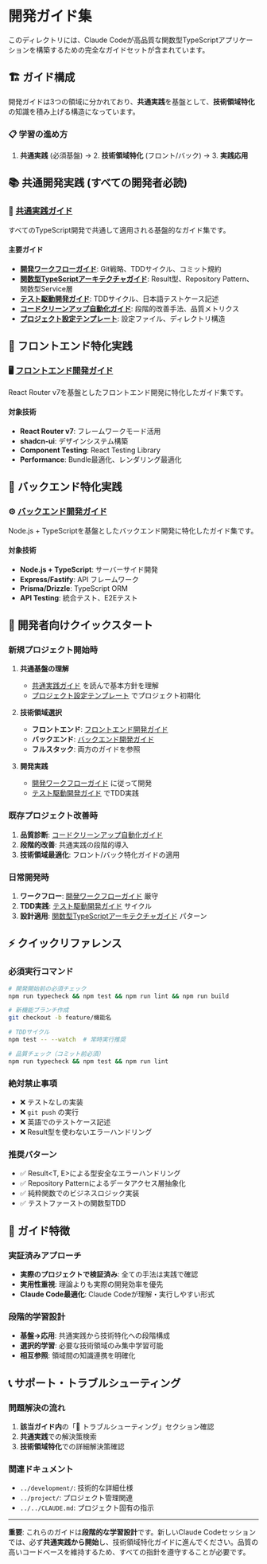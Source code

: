 # 開発ガイド集

このディレクトリには、Claude Codeが高品質な関数型TypeScriptアプリケーションを構築するための完全なガイドセットが含まれています。

## 🏗️ ガイド構成

開発ガイドは3つの領域に分かれており、**共通実践**を基盤として、**技術領域特化**の知識を積み上げる構造になっています。

### 📋 学習の進め方

1. **共通実践** (必須基盤) → 2. **技術領域特化** (フロント/バック) → 3. **実践応用**

## 📚 共通開発実践 (すべての開発者必読)

### 🚀 [共通実践ガイド](./shared/README.md)
すべてのTypeScript開発で共通して適用される基盤的なガイド集です。

#### 主要ガイド
- **[開発ワークフローガイド](./shared/development-workflow.md)**: Git戦略、TDDサイクル、コミット規約
- **[関数型TypeScriptアーキテクチャガイド](./shared/functional-typescript-architecture.md)**: Result型、Repository Pattern、関数型Service層
- **[テスト駆動開発ガイド](./shared/test-driven-development.md)**: TDDサイクル、日本語テストケース記述
- **[コードクリーンアップ自動化ガイド](./shared/cleanup-automation.md)**: 段階的改善手法、品質メトリクス
- **[プロジェクト設定テンプレート](./shared/project-setup-template.md)**: 設定ファイル、ディレクトリ構造

## 🎨 フロントエンド特化実践

### 🖥️ [フロントエンド開発ガイド](./frontend/README.md)
React Router v7を基盤としたフロントエンド開発に特化したガイド集です。

#### 対象技術
- **React Router v7**: フレームワークモード活用
- **shadcn-ui**: デザインシステム構築
- **Component Testing**: React Testing Library
- **Performance**: Bundle最適化、レンダリング最適化

## 🔧 バックエンド特化実践

### ⚙️ [バックエンド開発ガイド](./backend/README.md)
Node.js + TypeScriptを基盤としたバックエンド開発に特化したガイド集です。

#### 対象技術
- **Node.js + TypeScript**: サーバーサイド開発
- **Express/Fastify**: API フレームワーク
- **Prisma/Drizzle**: TypeScript ORM
- **API Testing**: 統合テスト、E2Eテスト

## 🎯 開発者向けクイックスタート

### 新規プロジェクト開始時

1. **共通基盤の理解**
   - [共通実践ガイド](./shared/README.md) を読んで基本方針を理解
   - [プロジェクト設定テンプレート](./shared/project-setup-template.md) でプロジェクト初期化

2. **技術領域選択**
   - **フロントエンド**: [フロントエンド開発ガイド](./frontend/README.md)
   - **バックエンド**: [バックエンド開発ガイド](./backend/README.md)
   - **フルスタック**: 両方のガイドを参照

3. **開発実践**
   - [開発ワークフローガイド](./shared/development-workflow.md) に従って開発
   - [テスト駆動開発ガイド](./shared/test-driven-development.md) でTDD実践

### 既存プロジェクト改善時

1. **品質診断**: [コードクリーンアップ自動化ガイド](./shared/cleanup-automation.md)
2. **段階的改善**: 共通実践の段階的導入
3. **技術領域最適化**: フロント/バック特化ガイドの適用

### 日常開発時

1. **ワークフロー**: [開発ワークフローガイド](./shared/development-workflow.md) 厳守
2. **TDD実践**: [テスト駆動開発ガイド](./shared/test-driven-development.md) サイクル
3. **設計適用**: [関数型TypeScriptアーキテクチャガイド](./shared/functional-typescript-architecture.md) パターン

## ⚡ クイックリファレンス

### 必須実行コマンド

```bash
# 開発開始前の必須チェック
npm run typecheck && npm test && npm run lint && npm run build

# 新機能ブランチ作成
git checkout -b feature/機能名

# TDDサイクル
npm test -- --watch  # 常時実行推奨

# 品質チェック（コミット前必須）
npm run typecheck && npm test && npm run lint
```

### 絶対禁止事項

- ❌ テストなしの実装
- ❌ `git push` の実行  
- ❌ 英語でのテストケース記述
- ❌ Result型を使わないエラーハンドリング

### 推奨パターン

- ✅ Result<T, E>による型安全なエラーハンドリング
- ✅ Repository Patternによるデータアクセス層抽象化
- ✅ 純粋関数でのビジネスロジック実装
- ✅ テストファーストの関数型TDD

## 🔄 ガイド特徴

### 実証済みアプローチ
- **実際のプロジェクトで検証済み**: 全ての手法は実践で確認
- **実用性重視**: 理論よりも実際の開発効率を優先
- **Claude Code最適化**: Claude Codeが理解・実行しやすい形式

### 段階的学習設計
- **基盤→応用**: 共通実践から技術特化への段階構成
- **選択的学習**: 必要な技術領域のみ集中学習可能
- **相互参照**: 領域間の知識連携を明確化

## 📞 サポート・トラブルシューティング

### 問題解決の流れ
1. **該当ガイド内**の「🚨 トラブルシューティング」セクション確認
2. **共通実践**での解決策検索
3. **技術領域特化**での詳細解決策確認

### 関連ドキュメント
- `../development/`: 技術的な詳細仕様
- `../project/`: プロジェクト管理関連  
- `../../CLAUDE.md`: プロジェクト固有の指示

---

**重要**: これらのガイドは**段階的な学習設計**です。新しいClaude Codeセッションでは、必ず**共通実践から開始**し、技術領域特化ガイドに進んでください。品質の高いコードベースを維持するため、すべての指針を遵守することが必要です。